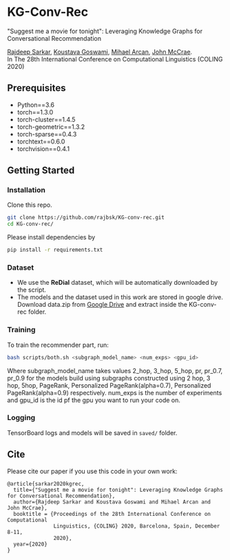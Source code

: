 # KG-Conv-Rec

"Suggest me a movie for tonight": Leveraging Knowledge Graphs for Conversational Recommendation

<!-- ### [arXiv](https://arxiv.org/abs/1908.05391) -->

[Rajdeep Sarkar](https://dsi.nuigalway.ie/people/bb4f17b35edea725a26cf3e4e62bdd229d6ab978), [Koustava Goswami](https://dsi.nuigalway.ie/people/3c152032cea339067a0d1cb991e817271a98cf2c), [Mihael Arcan](https://dsi.nuigalway.ie/people/88b498677b9bf3780bf3d5151abbc5d69112dff8), [
John McCrae](https://dsi.nuigalway.ie/people/25cb2c4c1429e8dff2bdaa3a11fb8a5666d3872c).<br>
In The 28th International Conference on Computational Linguistics (COLING 2020)

## Prerequisites

- Python==3.6
- torch==1.3.0
- torch-cluster==1.4.5
- torch-geometric==1.3.2
- torch-sparse==0.4.3
- torchtext==0.6.0
- torchvision==0.4.1
## Getting Started

### Installation

Clone this repo.

```bash
git clone https://github.com/rajbsk/KG-conv-rec.git
cd KG-conv-rec/
```

Please install dependencies by

```bash
pip install -r requirements.txt
```

### Dataset

- We use the **ReDial** dataset, which will be automatically downloaded by the script.
- The models and the dataset used in this work are stored in google drive. Download data.zip from [Google Drive](https://drive.google.com/file/d/106M7yiyy7ixxMCn00pS-IVnVY3aSq8B6/view?usp=sharing) and extract inside the KG-conv-rec folder.

### Training

To train the recommender part, run:

```bash
bash scripts/both.sh <subgraph_model_name> <num_exps> <gpu_id>
```
Where subgraph_model_name takes values 2_hop, 3_hop, 5_hop, pr, pr_0.7, pr_0.9 for the models build using subgraphs constructed using 2 hop, 3 hop, 5hop, PageRank, Personalized PageRank(alpha=0.7), Personalized PageRank(alpha=0.9) respectively. num_exps is the number of experiments and gpu_id is the id pf the gpu you want to run your code on.

### Logging

TensorBoard logs and models will be saved in `saved/` folder.

## Cite

Please cite our paper if you use this code in your own work:

```
@article{sarkar2020kgrec,
  title={"Suggest me a movie for tonight": Leveraging Knowledge Graphs for Conversational Recommendation},
  author={Rajdeep Sarkar and Koustava Goswami and Mihael Arcan and John McCrae},
  booktitle = {Proceedings of the 28th International Conference on Computational
               Linguistics, {COLING} 2020, Barcelona, Spain, December 8-11,
               2020},
  year={2020}
}
```
